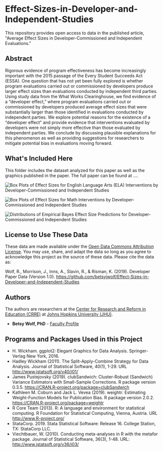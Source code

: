 # Effect-Sizes-in-Developer-and-Independent-Studies
This repository provides open access to data in the published article, "Average Effect Sizes in Developer-Commissioned and Independent Evaluations."

## Abstract

Rigorous evidence of program effectiveness has become increasingly important with the 2015 passage of the Every Student Succeeds Act (ESSA). One question that has not yet been fully explored is whether program evaluations carried out or commissioned by developers produce larger effect sizes than evaluations conducted by independent third parties. Using study data from the What Works Clearinghouse, we find evidence of a “developer effect,” where program evaluations carried out or commissioned by developers produced average effect sizes that were substantially larger than those identified in evaluations conducted by independent parties. We explore potential reasons for the existence of a “developer effect” and provide evidence that interventions evaluated by developers were not simply more effective than those evaluated by independent parties. We conclude by discussing plausible explanations for this phenomenon as well as providing suggestions for researchers to mitigate potential bias in evaluations moving forward.   

## What's Included Here

This folder includes the dataset analyzed for this paper as well as the graphics published in the paper. The full paper can be found at  ....  

![Box Plots of Effect Sizes for English Language Arts (ELA) Interventions by Developer-Commissioned and Independent Studies
](https://github.com/betsyjwolf/Effect-Sizes-in-Developer-and-Independent-Studies/blob/master/Figure%201.jpg)

![Box Plots of Effect Sizes for Math Interventions by Developer-Commissioned and Independent Studies
](https://github.com/betsyjwolf/Effect-Sizes-in-Developer-and-Independent-Studies/blob/master/Figure%202.jpg)

![Distributions of Empirical Bayes Effect Size Predictions for Developer-Commissioned and Independent Studies](https://github.com/betsyjwolf/Effect-Sizes-in-Developer-and-Independent-Studies/blob/master/Figure%203.jpg)

## License to Use These Data

These data are made available under the [Open Data Commons Attribution License](http://opendatacommons.org/licenses/by/). You may use, share, and adapt the data so long as you agree to acknowledge this project as the source of these data. Please cite the data as:

Wolf, R., Morrison, J., Inns, A., Slavin, R., & Risman, K. (2019). Developer Paper Data (Version 1.0). https://github.com/betsyjwolf/Effect-Sizes-in-Developer-and-Independent-Studies

## Authors

The authors are researchers at the [Center for Research and Reform in Education (CRRE)](https://education.jhu.edu/crre/) at [Johns Hopkins University (JHU)](https://www.jhu.edu/).

* **Betsy Wolf, PhD** - [Faculty Profile](https://education.jhu.edu/directory/rebecca-wolf-phd/)

## Programs and Packages Used in this Project

* H. Wickham. ggplot2: Elegant Graphics for Data Analysis. Springer-Verlag New York, 2016.
* Hadley Wickham (2011). The Split-Apply-Combine Strategy for Data Analysis. Journal of Statistical
  Software, 40(1), 1-29. URL http://www.jstatsoft.org/v40/i01/
* James Pustejovsky (2019). clubSandwich: Cluster-Robust (Sandwich) Variance Estimators with
  Small-Sample Corrections. R package version 0.3.5.
  https://CRAN.R-project.org/package=clubSandwich
* Kathleen M. Coburn and Jack L. Vevea (2019). weightr: Estimating Weight-Function Models for
  Publication Bias. R package version 2.0.2. https://CRAN.R-project.org/package=weightr
* R Core Team (2013). R: A language and environment for statistical computing. R Foundation for Statistical Computing, Vienna, Austria.   URL http://www.R-project.org/
* StataCorp. 2019. Stata Statistical Software: Release 16. College Station, TX: StataCorp LLC.
* Viechtbauer, W. (2010). Conducting meta-analyses in R with the metafor package. Journal of
  Statistical Software, 36(3), 1-48. URL: http://www.jstatsoft.org/v36/i03/






